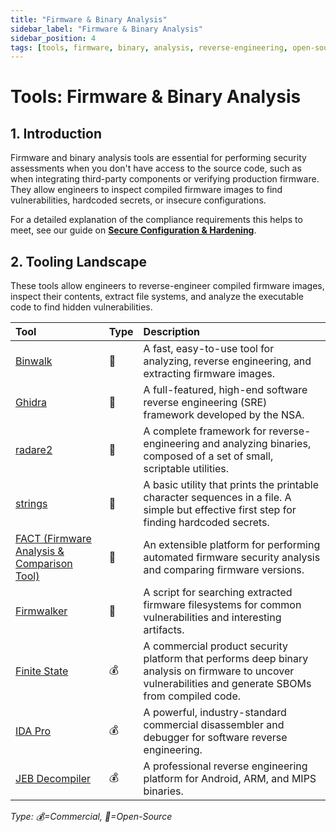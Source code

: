 ```yaml
---
title: "Firmware & Binary Analysis"
sidebar_label: "Firmware & Binary Analysis"
sidebar_position: 4
tags: [tools, firmware, binary, analysis, reverse-engineering, open-source, commercial]
---
```

# Tools: Firmware & Binary Analysis

## 1. Introduction

Firmware and binary analysis tools are essential for performing security assessments when you don't have access to the source code, such as when integrating third-party components or verifying production firmware. They allow engineers to inspect compiled firmware images to find vulnerabilities, hardcoded secrets, or insecure configurations.

For a detailed explanation of the compliance requirements this helps to meet, see our guide on **[Secure Configuration & Hardening](../implementation/build-phase/secure-configuration.md)**.

## 2. Tooling Landscape

These tools allow engineers to reverse-engineer compiled firmware images, inspect their contents, extract file systems, and analyze the executable code to find hidden vulnerabilities.

| Tool | Type | Description |
| :--- | :--- | :--- |
| [Binwalk](https://github.com/ReFirmLabs/binwalk) | 🐙 | A fast, easy-to-use tool for analyzing, reverse engineering, and extracting firmware images. |
| [Ghidra](https://ghidra-sre.org/) | 🐙 | A full-featured, high-end software reverse engineering (SRE) framework developed by the NSA. |
| [radare2](https://rada.re/n/) | 🐙 | A complete framework for reverse-engineering and analyzing binaries, composed of a set of small, scriptable utilities. |
| [strings](https://man7.org/linux/man-pages/man1/strings.1.html) | 🐙 | A basic utility that prints the printable character sequences in a file. A simple but effective first step for finding hardcoded secrets. |
| [FACT (Firmware Analysis & Comparison Tool)](https://fkie-cad.github.io/fact_documentation/) | 🐙 | An extensible platform for performing automated firmware security analysis and comparing firmware versions. |
| [Firmwalker](https://github.com/craigz28/firmwalker) | 🐙 | A script for searching extracted firmware filesystems for common vulnerabilities and interesting artifacts. |
| [Finite State](https://finitestate.io/) | 💰 | A commercial product security platform that performs deep binary analysis on firmware to uncover vulnerabilities and generate SBOMs from compiled code. |
| [IDA Pro](https://hex-rays.com/ida-pro/) | 💰 | A powerful, industry-standard commercial disassembler and debugger for software reverse engineering. |
| [JEB Decompiler](https://www.pnfsoftware.com/) | 💰 | A professional reverse engineering platform for Android, ARM, and MIPS binaries. |

<!-- vale off -->
*Type: 💰=Commercial, 🐙=Open-Source*
<!-- vale on -->
